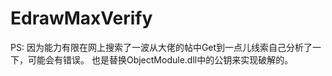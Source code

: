 # EdrawMaxVerify
PS: 
因为能力有限在网上搜索了一波从大佬的帖中Get到一点儿线索自己分析了一下，可能会有错误。
也是替换ObjectModule.dll中的公钥来实现破解的。


